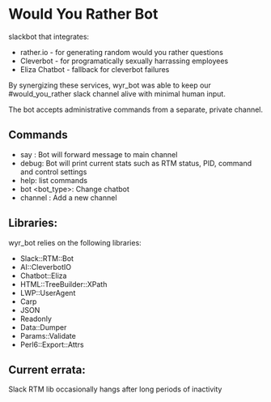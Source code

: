 # Would You Rather Bot

slackbot that integrates:
* rather.io - for generating random would you rather questions
* Cleverbot - for programatically sexually harrassing employees
* Eliza Chatbot - fallback for cleverbot failures


By synergizing these services, wyr_bot was able to keep our #would_you_rather slack channel alive with minimal human input.

The bot accepts administrative commands from a separate, private channel.

## Commands

* say <command>: Bot will forward message to main channel
* debug: Bot will print current stats such as RTM status, PID, command and control settings
* help: list commands
* bot <bot_type>: Change chatbot
* channel <channel>: Add a new channel


## Libraries:

wyr_bot relies on the following libraries:

* Slack::RTM::Bot
* AI::CleverbotIO
* Chatbot::Eliza
* HTML::TreeBuilder::XPath
* LWP::UserAgent
* Carp
* JSON
* Readonly
* Data::Dumper
* Params::Validate
* Perl6::Export::Attrs


## Current errata:

Slack RTM lib occasionally hangs after long periods of inactivity
